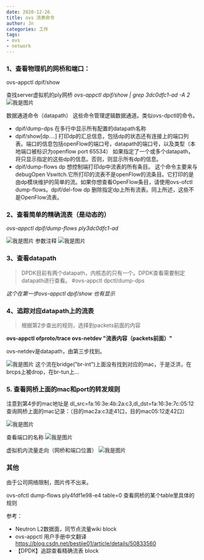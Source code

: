 ```yaml
---
date: 2020-12-26
title: ovs 流表命令
author: Jn
categories: 工作
tags: 
- ovs
- network
---
```


### 1、查看物理机的网桥和端口：
ovs-appctl dpif/show 

查找server虚拟机的ply网桥
*ovs-appctl dpif/show | grep 3dc0dfc1-ad -A 2*
![我是图片]()

 
数据通道命令（datapath） 
这些命令管理逻辑数据通道。类似ovs-dpctl的命令。 
* dpif/dump-dps 在多行中显示所有配置的datapath名称 
* dpif/show[dp….] 打印dp的汇总信息，包括dp的状态还有连接上的端口列表。端口的信息包括openFlow的端口号，datapath的端口号，以及类型（本地端口被标识为openflow port 65534） 如果指定了一个或多个datapath，将只显示指定的这些dp的信息。否则，则显示所有dp的信息。 
* dpif/dump-flows dp 想控制端打印dp中流表的所有条目。 这个命令主要来与debugOpen Vswitch.它所打印的流表不是openFlow的流条目。它打印的是由dp模块维护的简单的流。如果你想查看OpenFlow条目，请使用ovs-ofctl dump-flows。dpif/del-fow dp 删除指定dp上所有流表。同上所述，这些不是OpenFlow流表。


### 2、查看简单的精确流表（是动态的）

*ovs-appctl dpif/dump-flows ply3dc0dfc1-ad*

![我是图片]()
参数注释
![我是图片]()


### 3、查看datapath
> DPDK目前有两个datapath，内核态的只有一个。DPDK查看需要制定datapath进行查看。
#ovs-appctl dpctl/dump-dps

*这个在第一步ovs-appctl dpif/show 也有显示*

### 4、追踪对应datapath上的流表
>根据第2步查出的规则，选择到packets前面的内容

**ovs-appctl ofproto/trace ovs-netdev "流表内容（packets前面）"**

ovs-netdev是datapath，由第三步找到。

![我是图片]()
这个流在bridge("br-int")上面没有找到对应的mac，于是泛洪，在brcps上被drop，在br-tun上...

### 5. 查看网桥上面的mac和port的转发规则

注意到第4步的mac地址是 dl_src=fa:16:3e:4b:2a:c3,dl_dst=fa:16:3e:7c:05:12
查询网桥上面的mac记录：（目的mac2a:c3走41口，目的mac05:12走42口）

![我是图片]()

查看端口的名称
![我是图片]()

虚拟机内流量走向（网桥和端口位置）
![我是图片]()


### 其他
由于公司网络限制，图片传不出来。

ovs-ofctl dump-flows ply4fdf1e98-e4 table=0
查看网桥的某个table里具体的规则

参考：
* Neutron L2数据面，同节点流量wiki block
* ovs-appctl 用户手册中文翻译 https://blog.csdn.net/bestjie01/article/details/50833560
* 【DPDK】追踪查看精确流表 block 
